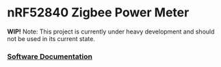 # nRF52840 Zigbee Power Meter

**WIP!** Note: This project is currently under heavy development and should not be used in its current state.

### [Software Documentation](Software)

